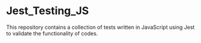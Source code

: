 # Jest_Testing_JS

This repository contains a collection of tests written in JavaScript using Jest to validate the functionality of codes. 
